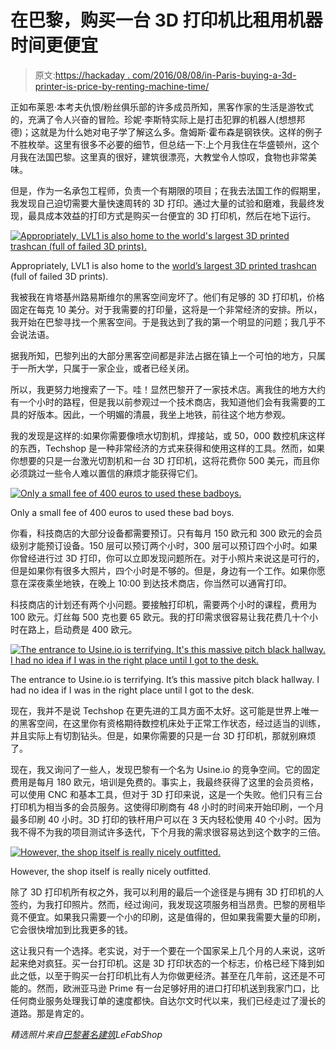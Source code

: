 # 在巴黎，购买一台 3D 打印机比租用机器时间更便宜

> 原文:[https://hackaday . com/2016/08/08/in-Paris-buying-a-3d-printer-is-price-by-renting-machine-time/](https://hackaday.com/2016/08/08/in-paris-buying-a-3d-printer-is-cheaper-than-renting-machine-time/)

正如布莱恩·本考夫仇恨/粉丝俱乐部的许多成员所知，黑客作家的生活是游牧式的，充满了令人兴奋的冒险。珍妮·李斯特实际上是打击犯罪的机器人(想想邦德)；这就是为什么她对电子学了解这么多。詹姆斯·霍布森是钢铁侠。这样的例子不胜枚举。这里有很多不必要的细节，但总结一下:上个月我住在华盛顿州，这个月我在法国巴黎。这里真的很好，建筑很漂亮，大教堂令人惊叹，食物也非常美味。

但是，作为一名承包工程师，负责一个有期限的项目；在我去法国工作的假期里，我发现自己迫切需要大量快速周转的 3D 打印。通过大量的试验和磨难，我最终发现，最具成本效益的打印方式是购买一台便宜的 3D 打印机，然后在地下运行。

[![Appropriately, LVL1 is also home to the world's largest 3D printed trashcan (full of failed 3D prints).](../Images/aac39e8e989f974c7666079514d749d6.png)](https://hackaday.com/wp-content/uploads/2016/07/16882503279_e164223192_o-2.jpg)

Appropriately, LVL1 is also home to the [world’s largest 3D printed trashcan](http://hackaday.com/2015/03/27/wrapping-up-the-last-midwest-reprap-festival/) (full of failed 3D prints).

我被我在肯塔基州路易斯维尔的黑客空间宠坏了。他们有足够的 3D 打印机，价格固定在每克 10 美分。对于我需要的打印量，这将是一个非常经济的安排。所以，我开始在巴黎寻找一个黑客空间。于是我达到了我的第一个明显的问题；我几乎不会说法语。

据我所知，巴黎列出的大部分黑客空间都是非法占据在镇上一个可怕的地方，只属于一所大学，只属于一家企业，或者已经关闭。

所以，我更努力地搜索了一下。哇！显然巴黎开了一家技术店。离我住的地方大约有一个小时的路程，但是我以前参观过一个技术商店，我知道他们会有我需要的工具的好版本。因此，一个明媚的清晨，我坐上地铁，前往这个地方参观。

我的发现是这样的:如果你需要像喷水切割机，焊接站，或 50，000 数控机床这样的东西，Techshop 是一种非常经济的方式来获得和使用这样的工具。然而，如果你想要的只是一台激光切割机和一台 3D 打印机，这将花费你 500 美元，而且你必须跳过一些令人难以置信的麻烦才能获得它们。

[![Only a small fee of 400 euros to used these badboys.](../Images/483f6bed6f5729dc871f4247bc478320.png)](https://hackaday.com/wp-content/uploads/2016/07/2016-07-31_18h19_24.png)

Only a small fee of 400 euros to used these bad boys.

你看，科技商店的大部分设备都需要预订。只有每月 150 欧元和 300 欧元的会员级别才能预订设备。150 层可以预订两个小时，300 层可以预订四个小时。如果你曾经进行过 3D 打印，你可以立即发现问题所在。对于小照片来说这是可行的，但是如果你有很多大照片，四个小时是不够的。但是，身边有一个工作。如果你愿意在深夜乘坐地铁，在晚上 10:00 到达技术商店，你当然可以通宵打印。

科技商店的计划还有两个小问题。要接触打印机，需要两个小时的课程，费用为 100 欧元。灯丝每 500 克也要 65 欧元。我的打印需求很容易让我花费几十个小时在路上，启动费是 400 欧元。

[![The entrance to Usine.io is terrifying. It's this massive pitch black hallway. I had no idea if I was in the right place until I got to the desk.](../Images/f24971bc498c7462f4a8fdc419d3cced.png)](https://hackaday.com/wp-content/uploads/2016/07/entrc3a9e_usineio.jpg)

The entrance to Usine.io is terrifying. It’s this massive pitch black hallway. I had no idea if I was in the right place until I got to the desk.

现在，我并不是说 Techshop 在更先进的工具方面不太好。这可能是世界上唯一的黑客空间，在这里你有资格期待数控机床处于正常工作状态，经过适当的训练，并且实际上有切割钻头。但是，如果你需要的只是一台 3D 打印机，那就别麻烦了。

现在，我又询问了一些人，发现巴黎有一个名为 Usine.io 的竞争空间。它的固定费用是每月 180 欧元，培训是免费的。事实上，我最终获得了这里的会员资格，可以使用 CNC 和基本工具，但对于 3D 打印来说，这是一个失败。他们只有三台打印机为相当多的会员服务。这使得印刷商有 48 小时的时间来开始印刷，一个月最多印刷 40 小时。3D 打印的铁杆用户可以在 3 天内轻松使用 40 个小时。因为我不得不为我的项目测试许多迭代，下个月我的需求很容易达到这个数字的三倍。

[![However, the shop itself is really nicely outfitted.](../Images/169b783051c14a0297f4c57e1b241809.png)](https://hackaday.com/wp-content/uploads/2016/07/download.jpg)

However, the shop itself is really nicely outfitted.

除了 3D 打印机所有权之外，我可以利用的最后一个途径是与拥有 3D 打印机的人签约，为我打印照片。然而，经过询问，我发现这项服务相当昂贵。巴黎的房租毕竟不便宜。如果我只需要一个小的印刷，这是值得的，但如果我需要大量的印刷，它会很快增加到比我更多的钱。

这让我只有一个选择。老实说，对于一个要在一个国家呆上几个月的人来说，这听起来绝对疯狂。买一台打印机。这是 3D 打印状态的一个标志，价格已经下降到如此之低，以至于购买一台打印机比有人为你做更经济。甚至在几年前，这还是不可能的。然而，欧洲亚马逊 Prime 有一台足够好用的进口打印机送到我家门口，比任何商业服务处理我订单的速度都快。自达尔文时代以来，我们已经走过了漫长的道路。那是肯定的。

*精选照片来自[巴黎著名建筑](http://www.thingiverse.com/thing:311002)LeFabShop*